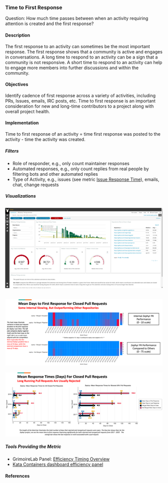 ### Time to First Response 

Question: How much time passes between when an activity requiring attention is created and the first response? 


#### Description

The first response to an activity can sometimes be the most important response. The first response shows that a community is active and engages in conversations. A long time to respond to an activity can be a sign that a community is not responsive. A short time to respond to an activity can help to engage more members into further discussions and within the community.


#### Objectives

Identify cadence of first response across a variety of activities, including PRs, Issues, emails, IRC posts, etc.  Time to first response is an important consideration for new and long-time contributors to a project along with overall project health. 


#### Implementation

Time to first response of an activity = time first response was posted to the activity - time the activity was created. 


##### Filters

* Role of responder, e.g., only count maintainer responses
* Automated responses, e.g., only count replies from real people by filtering bots and other automated replies
* Type of Activity, e.g., issues (see metric [Issue Response Time](https://github.com/chaoss/wg-evolution/blob/master/metrics/Issue_Response_Time.md)), emails, chat, change requests


##### Visualizations
![GrimoireLab Panel: Efficiency Timing Overview](images/time-to-first-response_efficiency-timing-overview.png)
---------
![Augur Visualization: Time to First Response Heat Map ](images/time-to-first-response_augur-ttc-1.png)
---------
![Augur Visualization: Mean Response Times](images/time-to-first-response_augur-ttc-2.png)

##### Tools Providing the Metric

* GrimoireLab Panel: [Efficiency Timing Overview](https://chaoss.github.io/grimoirelab-sigils/panels/efficiency-timing-overview/)
* [Kata Containers dashboard efficiency panel](https://katacontainers.biterg.io/app/kibana#/dashboard/cbbdd920-288c-11e9-b662-975152e57997)

#### References


